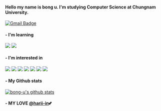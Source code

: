 #### Hello my name is bong u. I'm studying Computer Science at Chungnam University.
[![Gmail Badge](https://img.shields.io/badge/Gmail-d14836?style=flat-square&logo=Gmail&logoColor=white&link=mailto:bongudev@gmail.com)](mailto:bongudev@gmail.com)

#### - I'm learning

<img src="https://img.shields.io/badge/HTML5-E34F26?style=flat-square&logo=html5&logoColor=white"/></a>
<img src="https://img.shields.io/badge/css3-1572B6?style=flat-square&logo=css3&logoColor=white"/></a>


#### - I'm interested in
<img src="https://img.shields.io/badge/Python-3766AB?style=flat-square&logo=python&logoColor=white"/></a>
<img src="https://img.shields.io/badge/C-A8B9CC?style=flat-square&logo=c&logoColor=white"/></a>
<img src="https://img.shields.io/badge/Java-007396?style=flat-square&logo=java&logoColor=white"/></a>
<img src="https://img.shields.io/badge/Javascript-F7DF1E?style=flat-square&logo=javascript&logoColor=white"/></a>
<img src="https://img.shields.io/badge/Nodejs-339933?style=flat-square&logo=node.js&logoColor=white"/></a>
<img src="https://img.shields.io/badge/Docker-2496ED?style=flat-square&logo=docker&logoColor=white"/></a>
<img src="https://img.shields.io/badge/MySQL-4479A1?style=flat-square&logo=mysql&logoColor=white"/></a>

#### - My Github stats
[![bong-u's github stats](https://github-readme-stats.vercel.app/api?username=bong-u)](https://github.com/bong-u/github-readme-stats)


#### - MY LOVE [@harii-in](https://github.com/harii-in)💕
